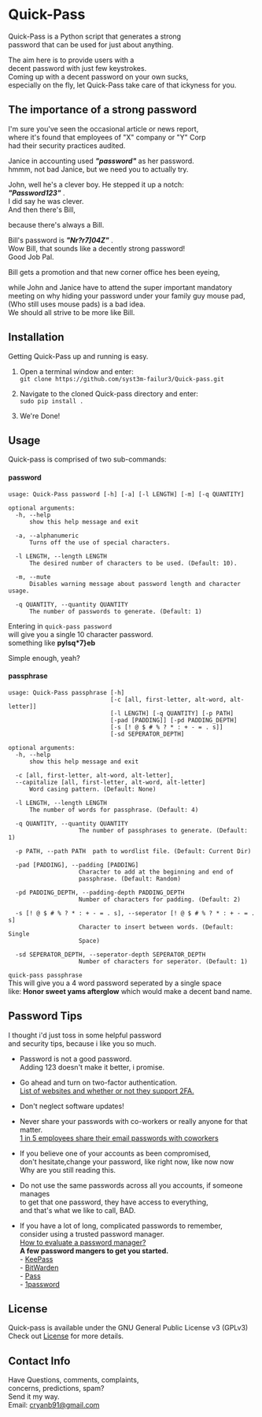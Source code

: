 # Quick-Pass
Quick-Pass is a Python script that generates a strong  
password that can be used for just about anything.  

The aim here is to provide users with a  
decent password with just few keystrokes.  
Coming up with a decent password on your own sucks,  
especially on the fly,
let Quick-Pass take care of that ickyness for you.


## The importance of a strong password
I'm sure you've seen the occasional article or news report,  
where it's found that employees of "X" company or "Y" Corp  
had their security practices audited.

Janice in accounting used ***"password"*** as her password.  
hmmm, not bad Janice, but we need you to actually try.

John, well he's a clever boy. He stepped it up a notch:   
***"Password123"*** .  
I did say he was clever.  
And then there's Bill,

because there's always a Bill.

Bill's password is ***"Nr?r7]04Z\"*** .  
Wow Bill, that sounds like a decently strong password!  
Good Job Pal.

Bill gets a promotion and that new corner office hes been eyeing,

while John and Janice have to attend the super important mandatory  
meeting on why hiding your password under your family guy mouse pad,  
(Who still uses mouse pads) is a bad idea.  
We should all strive to be more like Bill.

## Installation 
Getting Quick-Pass up and running is easy.

1. Open a terminal window and enter:  
`git clone https://github.com/syst3m-failur3/Quick-pass.git`  

2. Navigate to the cloned Quick-pass directory and enter:  
`sudo pip install .` 

3. We're Done!


## Usage
Quick-pass is comprised of two sub-commands:  
#### password
    usage: Quick-Pass password [-h] [-a] [-l LENGTH] [-m] [-q QUANTITY]

    optional arguments:
      -h, --help
          show this help message and exit
          
      -a, --alphanumeric
          Turns off the use of special characters.
          
      -l LENGTH, --length LENGTH
          The desired number of characters to be used. (Default: 10).
                        
      -m, --mute
          Disables warning message about password length and character usage.
          
      -q QUANTITY, --quantity QUANTITY
          The number of passwords to generate. (Default: 1)

Entering in `quick-pass password`  
will give you a single 10 character password.  
something like **pyIsq*7}eb**

Simple enough, yeah?
#### passphrase
    usage: Quick-Pass passphrase [-h]
                                 [-c [all, first-letter, alt-word, alt-letter]]
                                 [-l LENGTH] [-q QUANTITY] [-p PATH]
                                 [-pad [PADDING]] [-pd PADDING_DEPTH]
                                 [-s [! @ $ # % ? * : + - = . s]]
                                 [-sd SEPERATOR_DEPTH]

    optional arguments:
      -h, --help
          show this help message and exit
          
      -c [all, first-letter, alt-word, alt-letter], 
      --capitalize [all, first-letter, alt-word, alt-letter]
          Word casing pattern. (Default: None)
          
      -l LENGTH, --length LENGTH
          The number of words for passphrase. (Default: 4)
          
      -q QUANTITY, --quantity QUANTITY
                        The number of passphrases to generate. (Default: 1)
                        
      -p PATH, --path PATH  path to wordlist file. (Default: Current Dir)
      
      -pad [PADDING], --padding [PADDING]
                        Character to add at the beginning and end of
                        passphrase. (Default: Random)
                        
      -pd PADDING_DEPTH, --padding-depth PADDING_DEPTH
                        Number of characters for padding. (Default: 2)
                        
      -s [! @ $ # % ? * : + - = . s], --seperator [! @ $ # % ? * : + - = . s]
                        Character to insert between words. (Default: Single
                        Space)
                        
      -sd SEPERATOR_DEPTH, --seperator-depth SEPERATOR_DEPTH
                        Number of characters for seperator. (Default: 1)

`quick-pass passphrase`  
This will give you a 4 word password seperated by a single space  
like: **Honor sweet yams afterglow** which would make a decent band name.


## Password Tips
I thought i'd just toss in some helpful password  
and security tips, because i like you so much.

- Password is not a good password.  
  Adding 123 doesn't make it better, i promise.
  
- Go ahead and turn on two-factor authentication.  
  [List of websites and whether or not they support 2FA. ](https://twofactorauth.org/)
  
- Don't neglect software updates!
  
- Never share your passwords with co-workers or really anyone for that matter.  
  [1 in 5 employees share their email passwords with coworkers](https://nakedsecurity.sophos.com/2018/09/11/yikes-1-in-5-employees-share-their-email-passwords-with-coworkers/)
  
- If you believe one of your accounts as been compromised,  
  don't hesitate,change your password, like right now, like now now  
  Why are you still reading this.
  
- Do not use the same passwords across all you accounts, if someone manages  
  to get that one password, they have access to everything,  
  and that's what we like to call, BAD.
  
- If you have a lot of long, complicated passwords to remember,  
  consider using a trusted password manager.  
  [How to evaluate a password manager?](https://security.stackexchange.com/questions/32536/how-to-evaluate-a-password-manager)  
      **A few password mangers to get you started.**  
      - [KeePass](https://keepass.info/)  
      - [BitWarden](https://bitwarden.com/)  
      - [Pass](https://www.passwordstore.org/)  
      - [1password](https://1password.com/)  
      
      
## License
Quick-pass is available under the GNU General Public License v3 (GPLv3)  
Check out [License](LICENSE) for more details.


## Contact Info
Have Questions, comments, complaints,  
concerns, predictions, spam?  
Send it my way.  
Email: cryanb91@gmail.com

